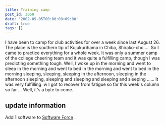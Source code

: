 ```yaml
---
title: Training camp
post_id: 3059
date: '2002-09-05T00:00:00+09:00'
draft: true
tags: []
---
```


I have been to camp for club activities for over a week since last August 26. The place is the southern tip of Kujukurihama in Chiba, Shirako-cho .... So I came to practice everything for a whole week. It was only a summer camp of the college cheering team and it was quite a fulfilling camp, though I was predicting something tough. Well, I woke up in the morning and went to sleep in the morning and went to bed in the morning and went to bed in the morning sleeping, sleeping, sleeping in the afternoon, sleeping in the afternoon sleeping, sleeping and sleeping and sleeping and sleeping ...... It was very fulfilling. w I got to recover from fatigue so far this week's column so far ... Well, it's a byte to come.

## update information

Add 1 software to [Software Force](https://danmaq.com/category/products/apps) .
